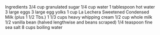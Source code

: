 Ingredients
3/4 cup granulated sugar
1/4 cup water
1 tablespoon hot water
3 large eggs
3 large egg yolks
1 cup La Lechera Sweetened Condensed Milk (plus 1 1/2 Tbs.)
1 1/3 cups heavy whipping cream
1/2 cup whole milk
1/2 vanilla bean (halved lengthwise and beans scraped)
1/4 teaspoon fine sea salt
8 cups boiling water